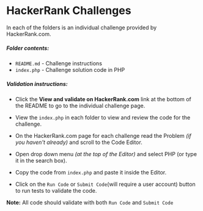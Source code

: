 # HackerRank Challenges

In each of the folders is an individual challenge provided by HackerRank.com.

##### Folder contents:
* `README.md` - Challenge instructions
* `index.php` - Challenge solution code in PHP

##### Validation instructions:
* Click the **View and validate on HackerRank.com** link at the bottom of the README to go to the individual challenge page.

* View the `index.php` in each folder to view and review the code for the challenge.

* On the HackerRank.com page for each challenge read the Problem *(if you haven't already)* and scroll to the Code Editor.

* Open drop down menu *(at the top of the Editor)* and select PHP (or type it in the search box).

* Copy the code from `index.php` and paste it inside the Editor.

* Click on the `Run Code` or `Submit Code`(will require a user account) button to run tests to validate the code.

**Note:** All code should validate with both `Run Code` and `Submit Code`
